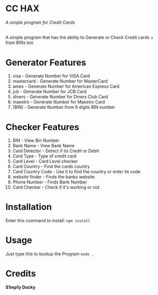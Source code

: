# CC HAX
###### A simple program for Credit Cards

A simple program that has the ability to Generate or Check Credit cards + from BINs too

# Generator Features

1) visa - Generate Number for VISA Card
2) mastercard - Generate Number for MasterCard
3) amex - Generate Number for American Express Card
4) jcb - Generate Number for JCB Card
5) diners - Generate Number for Diners Club Card
6) maestro - Generate Number for Maestro Card
7) [BIN] - Generate Number from 6 digits BIN number

# Checker Features

1) BIN - View Bin Number
2) Bank Name - View Bank Name
3) Card Detector - Detect if its Credit or Debit
4) Card Type - Type of credit card
5) Card Level - Card Level checker
6) Card Country - Find the cards country
7) Card Country Code - Use it to find the country or enter its code
8) website finder - Finds the banks website
9) Phone Number - Finds Bank Number
10) Card Checker - Check if it's working or not

# Installation
Enter this command to install: 
 `npm install`
 
 # Usage
 Just type this to bootup the Program
``node .``

# Credits
**S1mp1y Ducky**
